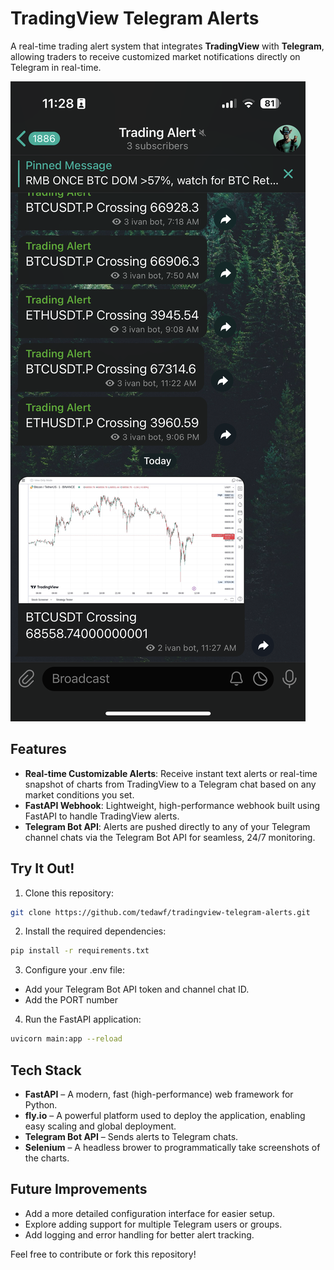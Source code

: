 # TradingView Telegram Alerts

A real-time trading alert system that integrates **TradingView** with **Telegram**, allowing traders to receive customized market notifications directly on Telegram in real-time.

![Mobile screenshot](demo.png)

## Features

- **Real-time Customizable Alerts**: Receive instant text alerts or real-time snapshot of charts from TradingView to a Telegram chat based on any market conditions you set.
- **FastAPI Webhook**: Lightweight, high-performance webhook built using FastAPI to handle TradingView alerts.
- **Telegram Bot API**: Alerts are pushed directly to any of your Telegram channel chats via the Telegram Bot API for seamless, 24/7 monitoring.

## Try It Out!

1. Clone this repository:

```bash
git clone https://github.com/tedawf/tradingview-telegram-alerts.git
```

2. Install the required dependencies:

```bash
pip install -r requirements.txt
```

3. Configure your .env file:

- Add your Telegram Bot API token and channel chat ID.
- Add the PORT number

4. Run the FastAPI application:

```bash
uvicorn main:app --reload
```

## Tech Stack

- **FastAPI** – A modern, fast (high-performance) web framework for Python.
- **fly.io** – A powerful platform used to deploy the application, enabling easy scaling and global deployment.
- **Telegram Bot API** – Sends alerts to Telegram chats.
- **Selenium** – A headless brower to programmatically take screenshots of the charts.

## Future Improvements

- Add a more detailed configuration interface for easier setup.
- Explore adding support for multiple Telegram users or groups.
- Add logging and error handling for better alert tracking.

Feel free to contribute or fork this repository!
